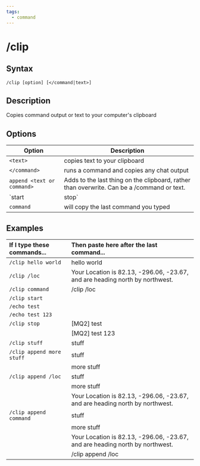 ```yaml
---
tags:
  - command
---
```


# /clip

## Syntax

<!--cmd-syntax-start-->
```eqcommand
/clip [option] [</command|text>]
```
<!--cmd-syntax-end-->

## Description

<!--cmd-desc-start-->
Copies command output or text to your computer's clipboard
<!--cmd-desc-end-->

## Options

| Option | Description |
|--------|-------------|
| `<text>` | copies text to your clipboard |
| `</command>` | runs a command and copies any chat output |
| `append <text or command>` | Adds to the last thing on the clipboard, rather than overwrite. Can be a /command or text. |
| `start|stop` | "/clip **start**" will copy every line, both MQ and EQ output, until "/clip **stop**" is entered. |
| `command` | will copy the last command you typed |

## Examples

| If I type these commands... | Then paste here after the last command...                                    |
| :-------------------------- | :--------------------------------------------------------------------------- |
| `/clip hello world`         | hello world                                                                  |
| `/clip /loc`                | Your Location is 82.13, -296.06, -23.67, and are heading north by northwest. |
| `/clip command`             | /clip /loc                                                                   |
| `/clip start`               |                                                                              |
| `/echo test`                |                                                                              |
| `/echo test 123`            |                                                                              |
| `/clip stop`                | [MQ2] test                                                                   |
|                             | [MQ2] test 123                                                               |
| `/clip stuff`               | stuff                                                                        |
| `/clip append more stuff`   | stuff                                                                        |
|                             | more stuff                                                                   |
| `/clip append /loc`         | stuff                                                                        |
|                             | more stuff                                                                   |
|                             | Your Location is 82.13, -296.06, -23.67, and are heading north by northwest. |
| `/clip append command`      | stuff                                                                        |
|                             | more stuff                                                                   |
|                             | Your Location is 82.13, -296.06, -23.67, and are heading north by northwest. |
|                             | /clip append /loc                                                            |
